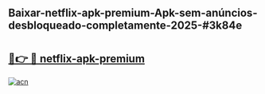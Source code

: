 ## Baixar-netflix-apk-premium-Apk-sem-anúncios-desbloqueado-completamente-2025-#3k84e

# <h2><a href="https://ainizakaria.my?title=netflix-apk-premium&ref=20M">🔗👉 🔴 netflix-apk-premium</a></h2>

[![acn](https://github.com/user-attachments/assets/0f9c940e-d8b0-45ae-aac7-cd30a18b3e1c)](https://ainizakaria.my?title=netflix-apk-premium&ref=20M)

